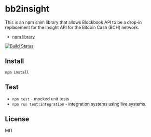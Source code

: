 # bb2insight
This is an npm shim library that allows Blockbook API to be a drop-in replacement
for the Insight API for the Bitcoin Cash (BCH) network.

- [npm library](https://www.npmjs.com/package/bb2insight)


[![Build Status](https://travis-ci.org/christroutner/bb2insight.svg?branch=master)](https://travis-ci.org/christroutner/bb2insight)

## Install
`npm install`

## Test
- `npm test` - mocked unit tests
- `npm run test:integration` - integration systems using live systems.


## License
MIT
